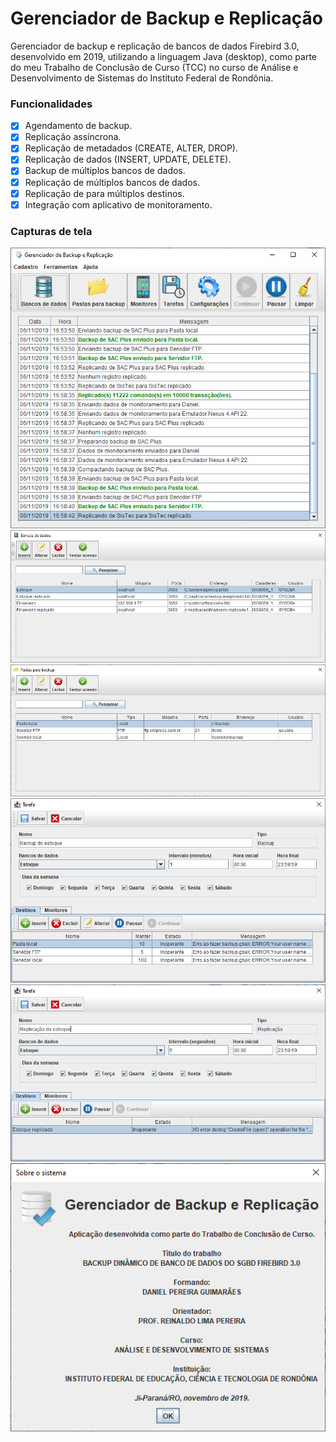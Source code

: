 # Gerenciador de Backup e Replicação
Gerenciador de backup e replicação de bancos de dados Firebird 3.0, desenvolvido em 2019,
utilizando a linguagem Java (desktop), como parte do meu Trabalho de Conclusão de Curso (TCC) no
curso de Análise e Desenvolvimento de Sistemas do Instituto Federal de Rondônia.

### Funcionalidades

- [x] Agendamento de backup.
- [x] Replicação assíncrona.
- [x] Replicação de metadados (CREATE, ALTER, DROP).
- [x] Replicação de dados (INSERT, UPDATE, DELETE).
- [x] Backup de múltiplos bancos de dados.
- [x] Replicação de múltiplos bancos de dados.
- [x] Replicação de para múltiplos destinos.
- [x] Integração com aplicativo de monitoramento.

### Capturas de tela

![Tela principal](etc/imagens/tela-principal.png)
![Cadastro de bancos de dados](etc/imagens/cadastro-banco-dados.png)
![Cadastro de pastas](etc/imagens/cadastro-pastas.png)
![Cadastro de tarefa de backup](etc/imagens/cadastro-tarefa-backup.png)
![Cadastro de tarefa de replicação](etc/imagens/cadastro-tarefa-replicacao.png)
![Sobre o sistema](etc/imagens/sobre.png)
